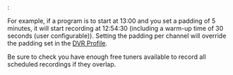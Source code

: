 :
 
For example, if a program is to start at 13:00 and you set a padding of 
5 minutes, it will start recording at 12:54:30 (including a warm-up 
time of 30 seconds (user configurable)). Setting the padding per 
channel will override the padding set in the [DVR Profile](class/profile). 

Be sure to check you have enough free tuners available
to record all scheduled recordings if they overlap.
